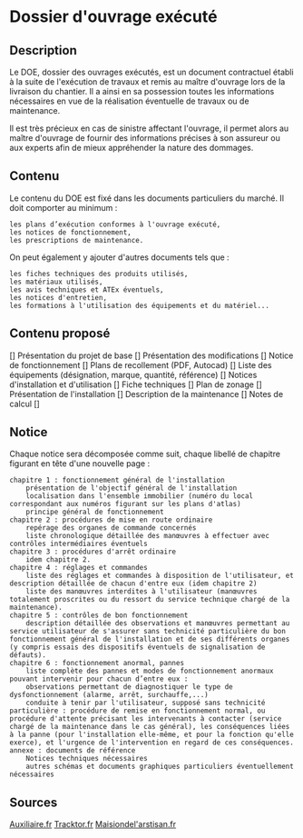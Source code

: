 # Dossier d'ouvrage exécuté

## Description

Le DOE, dossier des ouvrages exécutés, est un document contractuel établi à la suite de l'exécution de travaux et remis au maître d'ouvrage lors de la livraison du chantier. Il a ainsi en sa possession toutes les informations nécessaires en vue de la réalisation éventuelle de travaux ou de maintenance.

Il est très précieux en cas de sinistre affectant l'ouvrage, il permet alors au maître d'ouvrage de fournir des informations précises à son assureur ou aux experts afin de mieux appréhender la nature des dommages.

## Contenu

Le contenu du DOE est fixé dans les documents particuliers du marché. Il doit comporter au minimum :

    les plans d’exécution conformes à l'ouvrage exécuté,
    les notices de fonctionnement,
    les prescriptions de maintenance.

On peut également y ajouter d'autres documents tels que :

    les fiches techniques des produits utilisés,
    les matériaux utilisés,
    les avis techniques et ATEx éventuels,
    les notices d'entretien,
    les formations à l'utilisation des équipements et du matériel...

## Contenu proposé

[] Présentation du projet de base
[] Présentation des modifications
[] Notice de fonctionnement
[] Plans de recollement (PDF, Autocad)
[] Liste des équipements (désignation, marque, quantité, référence)
[] Notices d'installation et d'utilisation
[] Fiche techniques
[] Plan de zonage
[] Présentation de l'installation
[] Description de la maintenance
[] Notes de calcul
[]

## Notice

Chaque notice sera décomposée comme suit, chaque libellé de chapitre figurant en tête d'une nouvelle page :

    chapitre 1 : fonctionnement général de l'installation
        présentation de l'objectif général de l'installation
        localisation dans l'ensemble immobilier (numéro du local correspondant aux numéros figurant sur les plans d'atlas)
        principe général de fonctionnement
    chapitre 2 : procédures de mise en route ordinaire
        repérage des organes de commande concernés
        liste chronologique détaillée des manœuvres à effectuer avec contrôles intermédiaires éventuels
    chapitre 3 : procédures d'arrêt ordinaire
        idem chapitre 2.
    chapitre 4 : réglages et commandes
        liste des réglages et commandes à disposition de l'utilisateur, et description détaillée de chacun d'entre eux (idem chapitre 2)
        liste des manœuvres interdites à l'utilisateur (manœuvres totalement proscrites ou du ressort du service technique chargé de la maintenance).
    chapitre 5 : contrôles de bon fonctionnement
        description détaillée des observations et manœuvres permettant au service utilisateur de s'assurer sans technicité particulière du bon fonctionnement général de l'installation et de ses différents organes (y compris essais des dispositifs éventuels de signalisation de défauts).
    chapitre 6 : fonctionnement anormal, pannes
        liste complète des pannes et modes de fonctionnement anormaux pouvant intervenir pour chacun d’entre eux :
        observations permettant de diagnostiquer le type de dysfonctionnement (alarme, arrêt, surchauffe,...)
        conduite à tenir par l'utilisateur, supposé sans technicité particulière : procédure de remise en fonctionnement normal, ou procédure d'attente précisant les intervenants à contacter (service chargé de la maintenance dans le cas général), les conséquences liées à la panne (pour l'installation elle-même, et pour la fonction qu'elle exerce), et l'urgence de l'intervention en regard de ces conséquences.
    annexe : documents de référence
        Notices techniques nécessaires
        autres schémas et documents graphiques particuliers éventuellement nécessaires

## Sources

[Auxiliaire.fr](https://www.auxiliaire.fr/article-de-blog/quest-ce-que-le-doe)
[Tracktor.fr](https://tracktor.fr/blog/doe-dans-le-btp)
[Maisiondel'arstisan.fr](http://www.maisondelartisan.fr/nos-metiers/batiment/actualites/doe-dossier-des-ouvrages-executes-comment-rediger)